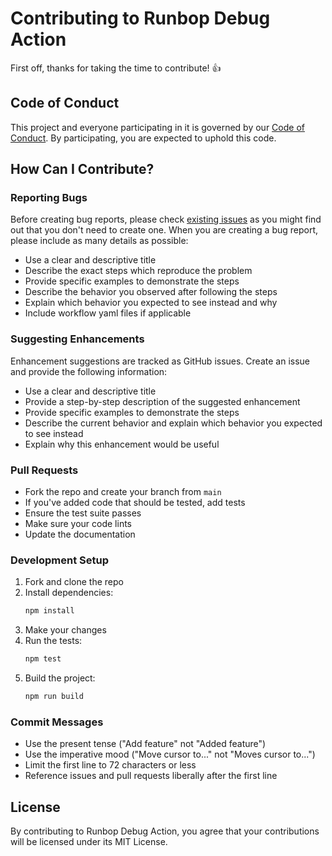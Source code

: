 # Contributing to Runbop Debug Action

First off, thanks for taking the time to contribute! 👍

## Code of Conduct

This project and everyone participating in it is governed by our [Code of Conduct](CODE_OF_CONDUCT.md). By participating, you are expected to uphold this code.

## How Can I Contribute?

### Reporting Bugs

Before creating bug reports, please check [existing issues](https://github.com/runbop/runbop-debug/issues) as you might find out that you don't need to create one. When you are creating a bug report, please include as many details as possible:

- Use a clear and descriptive title
- Describe the exact steps which reproduce the problem
- Provide specific examples to demonstrate the steps
- Describe the behavior you observed after following the steps
- Explain which behavior you expected to see instead and why
- Include workflow yaml files if applicable

### Suggesting Enhancements

Enhancement suggestions are tracked as GitHub issues. Create an issue and provide the following information:

- Use a clear and descriptive title
- Provide a step-by-step description of the suggested enhancement
- Provide specific examples to demonstrate the steps
- Describe the current behavior and explain which behavior you expected to see instead
- Explain why this enhancement would be useful

### Pull Requests

- Fork the repo and create your branch from `main`
- If you've added code that should be tested, add tests
- Ensure the test suite passes
- Make sure your code lints
- Update the documentation

### Development Setup

1. Fork and clone the repo
2. Install dependencies:
   ```bash
   npm install
   ```
3. Make your changes
4. Run the tests:
   ```bash
   npm test
   ```
5. Build the project:
   ```bash
   npm run build
   ```

### Commit Messages

- Use the present tense ("Add feature" not "Added feature")
- Use the imperative mood ("Move cursor to..." not "Moves cursor to...")
- Limit the first line to 72 characters or less
- Reference issues and pull requests liberally after the first line

## License

By contributing to Runbop Debug Action, you agree that your contributions will be licensed under its MIT License.
